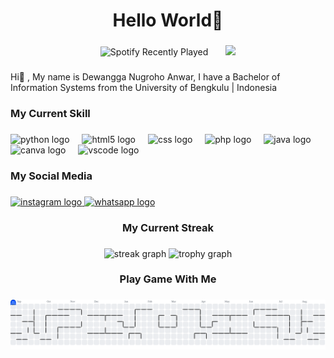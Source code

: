 <h1 align="center">Hello World👋</h1>

###

<div align="center">
  <img src="https://spotify-recently-played-readme.vercel.app/api?user=31wbur6jy5r245fjlq1mshj2j2jlva&height=200" alt="Spotify Recently Played" />
  <img width="20" />
  <img height="200" src="https://s1.ezgif.com/tmp/ezgif-1668b637172d0f.gif" />
</div>

###

<p align="left">Hi👋 , My name is Dewangga Nugroho Anwar, I have a Bachelor of Information Systems from the University of Bengkulu | Indonesia</p>

###

<h3 align="left">My Current Skill</h3>

###

<div align="left">
  <img src="https://skillicons.dev/icons?i=py" height="33" alt="python logo"  />
  <img width="12" />
  <img src="https://cdn.jsdelivr.net/gh/devicons/devicon/icons/html5/html5-original.svg" height="33" alt="html5 logo"  />
  <img width="12" />
  <img src="https://cdn.jsdelivr.net/gh/devicons/devicon/icons/css3/css3-original.svg" height="33" alt="css logo"  />
  <img width="12" />
  <img src="https://cdn.jsdelivr.net/gh/devicons/devicon/icons/php/php-original.svg" height="33" alt="php logo"  />
  <img width="12" />
  <img src="https://cdn.jsdelivr.net/gh/devicons/devicon/icons/java/java-original.svg" height="33" alt="java logo"  />
  <img width="12" />
  <img src="https://cdn.jsdelivr.net/gh/devicons/devicon/icons/canva/canva-original.svg" height="33" alt="canva logo"  />
  <img width="12" />
  <img src="https://cdn.jsdelivr.net/gh/devicons/devicon/icons/vscode/vscode-original.svg" height="33" alt="vscode logo"  />
</div>

###

<h3 align="left">My Social Media</h3>

###

<div align="left">
  <a href="https://www.instagram.com/kaz_uuuuma?igsh=d2RoaTVtam92bHUy" target="_blank">
    <img src="https://raw.githubusercontent.com/maurodesouza/profile-readme-generator/master/src/assets/icons/social/instagram/default.svg" width="45" height="33" alt="instagram logo"  />
  </a>
  <a href="https://wa.me/083846736458" target="_blank">
    <img src="https://raw.githubusercontent.com/maurodesouza/profile-readme-generator/master/src/assets/icons/social/whatsapp/default.svg" width="45" height="33" alt="whatsapp logo"  />
  </a>
</div>

###

<h3 align="center">My Current Streak</h3>

###

<div align="center">
  <img src="https://streak-stats.demolab.com?user=Kazuuuma-jpg&locale=en&mode=daily&theme=dracula&hide_border=false&border_radius=5&order=3" height="150" alt="streak graph"  />
  <img src="https://github-profile-trophy.vercel.app?username=Kazuuuma-jpg&theme=dracula&column=-1&row=1&margin-w=8&margin-h=8&no-bg=false&no-frame=false&order=4" height="150" alt="trophy graph"  />
</div>

###

<h3 align="center">Play Game With Me</h3>

###

<picture>
  <source media="(prefers-color-scheme: dark)" srcset="https://raw.githubusercontent.com/Kazuuuma-jpg/Kazuuuma-jpg/output/pacman-contribution-graph-dark.svg">
  <source media="(prefers-color-scheme: light)" srcset="https://raw.githubusercontent.com/Kazuuuma-jpg/Kazuuuma-jpg/output/pacman-contribution-graph.svg">
  <img alt="pacman contribution graph" src="https://raw.githubusercontent.com/Kazuuuma-jpg/Kazuuuma-jpg/output/pacman-contribution-graph.svg">
</picture>

###
